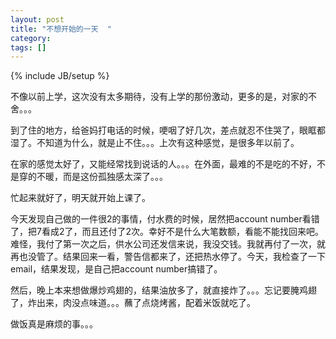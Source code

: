 ```yaml
---
layout: post
title: "不想开始的一天  "
category: 
tags: []
---
```

{% include JB/setup %}

不像以前上学，这次没有太多期待，没有上学的那份激动，更多的是，对家的不舍。。。

到了住的地方，给爸妈打电话的时候，哽咽了好几次，差点就忍不住哭了，眼眶都湿了。不知道为什么，就是止不住。。。上次有这种感觉，是很多年以前了。

在家的感觉太好了，又能经常找到说话的人。。。在外面，最难的不是吃的不好，不是穿的不暖，而是这份孤独感太深了。。。

忙起来就好了，明天就开始上课了。

今天发现自己做的一件很2的事情，付水费的时候，居然把account number看错了，把7看成2了，而且还付了2次。幸好不是什么大笔数额，看能不能找回来吧。难怪，我付了第一次之后，供水公司还发信来说，我没交钱。我就再付了一次，就再也没管了。结果回来一看，警告信都来了，还把热水停了。今天，我检查了一下email，结果发现，是自己把account number搞错了。

然后，晚上本来想做爆炒鸡翅的，结果油放多了，就直接炸了。。。忘记要腌鸡翅了，炸出来，肉没点味道。。。蘸了点烧烤酱，配着米饭就吃了。

做饭真是麻烦的事。。。